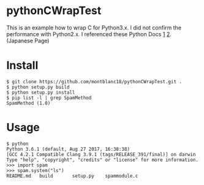 # pythonCWrapTest
This is an example how to wrap C for Python3.x.
I did not confirm the performance with Python2.x.
I referenced these Python Docs [1](https://docs.python.jp/3/extending/extending.html) [2](https://docs.python.jp/3/extending/building.html#building). (Japanese Page)


# Install
```
$ git clone https://github.com/montblanc18/pythonCWrapTest.git .
$ python setup.py build
$ python setup.py install
$ pip list -l | grep SpamMethod
SpamMethod (1.0)
```

# Usage
```
$ python
Python 3.6.1 (default, Aug 27 2017, 16:38:38) 
[GCC 4.2.1 Compatible Clang 3.9.1 (tags/RELEASE_391/final)] on darwin
Type "help", "copyright", "credits" or "license" for more information.
>>> import spam
>>> spam.system("ls")
README.md	build		setup.py	spammodule.c
```